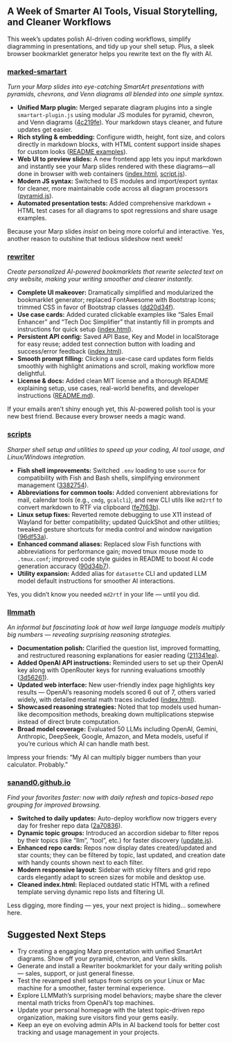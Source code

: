## A Week of Smarter AI Tools, Visual Storytelling, and Cleaner Workflows

This week’s updates polish AI-driven coding workflows, simplify diagramming in presentations, and tidy up your shell setup. Plus, a sleek browser bookmarklet generator helps you rewrite text on the fly with AI.

### [marked-smartart](https://github.com/krishna-gramener/marked-smartart)

_Turn your Marp slides into eye-catching SmartArt presentations with pyramids, chevrons, and Venn diagrams all blended into one simple syntax._

- **Unified Marp plugin:** Merged separate diagram plugins into a single `smartart-plugin.js` using modular JS modules for pyramid, chevron, and Venn diagrams ([4c219fe](https://github.com/krishna-gramener/marked-smartart/commit/4c219fe)). Your markdown stays cleaner, and future updates get easier.
- **Rich styling & embedding:** Configure width, height, font size, and colors directly in markdown blocks, with HTML content support inside shapes for custom looks ([README examples](https://github.com/krishna-gramener/marked-smartart/blob/4c219fe73c10fee3f464f891ed4515b4c884bf40/tests/smartart-demo.md)).
- **Web UI to preview slides:** A new frontend app lets you input markdown and instantly see your Marp slides rendered with these diagrams—all done in browser with web containers ([index.html](https://github.com/krishna-gramener/marked-smartart/blob/4c219fe73c10fee3f464f891ed4515b4c884bf40/index.html), [script.js](https://github.com/krishna-gramener/marked-smartart/blob/4c219fe73c10fee3f464f891ed4515b4c884bf40/script.js)).
- **Modern JS syntax:** Switched to ES modules and import/export syntax for cleaner, more maintainable code across all diagram processors ([pyramid.js](https://github.com/krishna-gramener/marked-smartart/blob/4c219fe73c10fee3f464f891ed4515b4c884bf40/pyramid.js)).
- **Automated presentation tests:** Added comprehensive markdown + HTML test cases for all diagrams to spot regressions and share usage examples.

Because your Marp slides _insist_ on being more colorful and interactive. Yes, another reason to outshine that tedious slideshow next week!

### [rewriter](https://github.com/sanand0/rewriter)

_Create personalized AI-powered bookmarklets that rewrite selected text on any website, making your writing smoother and clearer instantly._

- **Complete UI makeover:** Dramatically simplified and modularized the bookmarklet generator; replaced FontAwesome with Bootstrap Icons; trimmed CSS in favor of Bootstrap classes ([dd20d34f](https://github.com/sanand0/rewriter/commit/dd20d34f8d3cf72095a7a73ce112b9750704131f)).
- **Use case cards:** Added curated clickable examples like “Sales Email Enhancer” and “Tech Doc Simplifier” that instantly fill in prompts and instructions for quick setup ([index.html](https://github.com/sanand0/rewriter/blob/dd20d34f8d3cf72095a7a73ce112b9750704131f/index.html)).
- **Persistent API config:** Saved API Base, Key and Model in localStorage for easy reuse; added test connection button with loading and success/error feedback ([index.html](https://github.com/sanand0/rewriter/blob/dd20d34f8d3cf72095a7a73ce112b9750704131f/index.html)).
- **Smooth prompt filling:** Clicking a use-case card updates form fields smoothly with highlight animations and scroll, making workflow more delightful.
- **License & docs:** Added clean MIT license and a thorough README explaining setup, use cases, real-world benefits, and developer instructions ([README.md](https://github.com/sanand0/rewriter/blob/dd20d34f8d3cf72095a7a73ce112b9750704131f/README.md)).

If your emails aren’t shiny enough yet, this AI-powered polish tool is your new best friend. Because every browser needs a magic wand.

### [scripts](https://github.com/sanand0/scripts)

_Sharper shell setup and utilities to speed up your coding, AI tool usage, and Linux/Windows integration._

- **Fish shell improvements:** Switched `.env` loading to use `source` for compatibility with Fish and Bash shells, simplifying environment management ([3382754](https://github.com/sanand0/scripts/commit/33827542abd75497b6ed57efabb77d1422a1160e)).
- **Abbreviations for common tools:** Added convenient abbreviations for mail, calendar tools (e.g., `cmdg`, `gcalcli`), and new CLI utils like `md2rtf` to convert markdown to RTF via clipboard ([fe7f63b](https://github.com/sanand0/scripts/commit/fe7f63bc930f9ec26f6bd4f224ee2b4af8864b4d)).
- **Linux setup fixes:** Reverted remote debugging to use X11 instead of Wayland for better compatibility; updated QuickShot and other utilities; tweaked gesture shortcuts for media control and window navigation ([96df53a](https://github.com/sanand0/scripts/commit/96df53a283705a1c9f1a205dfe224d54af3767d0)).
- **Enhanced command aliases:** Replaced slow Fish functions with abbreviations for performance gain; moved tmux mouse mode to `.tmux.conf`; improved code style guides in README to boost AI code generation accuracy ([90d34b7](https://github.com/sanand0/scripts/commit/90d34b7239197d69c3502d1e847b79dd503c1b72)).
- **Utility expansion:** Added alias for `datasette` CLI and updated LLM model default instructions for smoother AI interactions.

Yes, you didn’t know you needed `md2rtf` in your life — until you did.

### [llmmath](https://github.com/sanand0/llmmath)

_An informal but fascinating look at how well large language models multiply big numbers — revealing surprising reasoning strategies._

- **Documentation polish:** Clarified the question list, improved formatting, and restructured reasoning explanations for easier reading ([211341ea](https://github.com/sanand0/llmmath/commit/211341eace5081b87b5aa56e99c0c65f0e370e4e)).
- **Added OpenAI API instructions:** Reminded users to set up their OpenAI key along with OpenRouter keys for running evaluations smoothly ([3d56261](https://github.com/sanand0/llmmath/commit/3d5626118729782625a21515342ff32827e85fd7)).
- **Updated web interface:** New user-friendly index page highlights key results — OpenAI’s reasoning models scored 6 out of 7, others varied widely, with detailed mental math traces included ([index.html](https://github.com/sanand0/llmmath/commit/211341ea)).
- **Showcased reasoning strategies:** Noted that top models used human-like decomposition methods, breaking down multiplications stepwise instead of direct brute computation.
- **Broad model coverage:** Evaluated 50 LLMs including OpenAI, Gemini, Anthropic, DeepSeek, Google, Amazon, and Meta models, useful if you’re curious which AI can handle math best.

Impress your friends: “My AI can multiply bigger numbers than your calculator. Probably.”

### [sanand0.github.io](https://github.com/sanand0/sanand0.github.io)

_Find your favorites faster: now with daily refresh and topics-based repo grouping for improved browsing._

- **Switched to daily updates:** Auto-deploy workflow now triggers every day for fresher repo data ([2a70836](https://github.com/sanand0/sanand0.github.io/commit/2a708364cf12d08651ed3a1153174c5fa31e1b6b)).
- **Dynamic topic groups:** Introduced an accordion sidebar to filter repos by their topics (like “llm”, “tool”, etc.) for faster discovery ([update.js](https://github.com/sanand0/sanand0.github.io/commit/update.js)).
- **Enhanced repo cards:** Repos now display dates created/updated and star counts; they can be filtered by topic, last updated, and creation date with handy counts shown next to each filter.
- **Modern responsive layout:** Sidebar with sticky filters and grid repo cards elegantly adapt to screen sizes for mobile and desktop use.
- **Cleaned index.html:** Replaced outdated static HTML with a refined template serving dynamic repo lists and filtering UI.

Less digging, more finding — yes, your next project is hiding... somewhere here.

## Suggested Next Steps

- Try creating a engaging Marp presentation with unified SmartArt diagrams. Show off your pyramid, chevron, and Venn skills.
- Generate and install a Rewriter bookmarklet for your daily writing polish — sales, support, or just general finesse.
- Test the revamped shell setups from scripts on your Linux or Mac machine for a smoother, faster terminal experience.
- Explore LLMMath’s surprising model behaviors; maybe share the clever mental math tricks from OpenAI’s top machines.
- Update your personal homepage with the latest topic-driven repo organization, making sure visitors find your gems easily.
- Keep an eye on evolving admin APIs in AI backend tools for better cost tracking and usage management in your projects.
